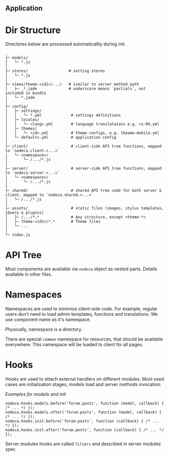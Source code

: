 Application
-----------


Dir Structure
=============

Directores below are processed automaticallty during init.

```
.
├─ models/
│   └─ *.js
│
├─ stores/                  # setting stores
│   └─ *.js
│
├─ views/theme-<id1>/.../   # similar to server method path
│   ├─ _*.jade              # underscore means `partials`, not included in bundle
│   └─ *.jade
│
├─ config/
│   ├─ settings/
│   │   └─ *.yml             # settings definitions
│   ├─ locales/
│   │   └─ <lang>.yml        # language translataions e.g. ru-RU.yml
│   ├─ themes/
│   │   └─ <id>.yml          # theme configs, e.g. theame-mobile.yml
│   └─ defaults.yml          # application config
│
├─ client/                   # client-side API tree functions, mapped to `nodeca.client.<...>`
│   └─ <namespace>/
│       └─ /.../*.js
│
├─ server/                   # server-side API tree functions, mapped to `nodeca.server.<...>`
│   └─ <namespace>/
│       └─ /.../*.js
│
├─ shared/                   # shared API tree code for both server & client, mapped to `nodeca.shared.<...>`
│   └─ /.../*.js
│
├─ assets/                   # static files (images, stylus templates, jQuery & plugins)
│   ├─ /.../*.*              # Any structure, except <theme-*>
│   ├─ theme-<id1>/*.*       # Theme files
│   └─ ...
│
└─ index.js
```


API Tree
========

Most components are available via `nodeca` object as nested parts.
Details available in other files.


Namespaces
==========

Namespaces are used to minimize client-side code. For example, regular users don't need
to load admin templates, functions and translations. We use component name as it's namespace.

Physically, namespace is a directory.

There are special `common` namespace for resources, that should be available everywhere.
This namespace will be loaded to client for all pages.


Hooks
=====

Hooks are used to attach external handlers on different modules. Most used cases
are initialisation stages, models load and server methods invocation.

_Examples for models and init_

    nodeca.hooks.models.before('forum.posts', function (model, callback) { /* ... */ });
    nodeca.hooks.models.after('forum.posts', function (model, callback) { /* ... */ });
    nodeca.hooks.init.before('forum.posts', function (callback) { /* ... */ });
    nodeca.hooks.init.after('forum.posts', function (callback) { /* ... */ });

Server modules hooks are called `filters` and described in server modules spec.
